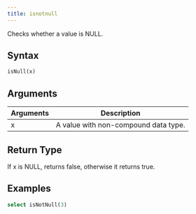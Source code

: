 ```yaml
---
title: isnotnull
---
```


Checks whether a value is NULL.

## Syntax

```sql
isNull(x)
```

## Arguments

| Arguments   | Description |
| ----------- | ----------- |
| x | A value with non-compound data type. |



## Return Type

If x is NULL, returns false, otherwise it returns true.

## Examples

```sql
select isNotNull(3)
```
